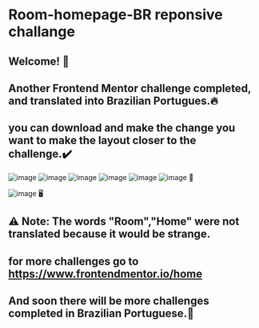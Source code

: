 # Room-homepage-BR reponsive challange
## Welcome! 👋  
## Another Frontend Mentor challenge completed, and translated into Brazilian Portugues.🔥
## you can download and make the change you want to make the layout closer to the challenge.✔️
![image](https://user-images.githubusercontent.com/94203956/191536837-8fb2a872-decd-47e9-b918-2c3ae1929579.png)
![image](https://user-images.githubusercontent.com/94203956/191537662-a37c2bdb-7fb0-4071-b69a-7b9489731f87.png)
![image](https://user-images.githubusercontent.com/94203956/191536970-66e0d271-810d-4cf9-91db-73dbdb172369.png)
![image](https://user-images.githubusercontent.com/94203956/191537094-5edce9e8-42f4-4781-b073-1b80c67aa331.png)
![image](https://user-images.githubusercontent.com/94203956/191537382-4832b6b2-c401-4cf6-ab8f-128be23d7ecf.png)
![image](https://user-images.githubusercontent.com/94203956/191537460-3dead539-7738-4906-9c87-660f30f36978.png) 📱

![image](https://user-images.githubusercontent.com/94203956/191538540-301a89ac-395c-468a-a37e-326860fa7fbd.png) 🖥️

## ⚠️ Note: The words "Room","Home" were not translated because it would be strange.
## for more challenges go to https://www.frontendmentor.io/home
## And soon there will be more challenges completed in Brazilian Portuguese.💪
